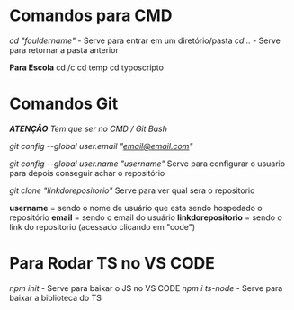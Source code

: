 # Comandos para CMD

*cd "fouldername"* - Serve para entrar em um diretório/pasta
*cd ..* - Serve para retornar a pasta anterior

**Para Escola**
    cd /c
	cd temp
	cd typoscripto 

# Comandos Git
***ATENÇÃO** Tem que ser no CMD / Git Bash*

*git config  --global user.email "email@email.com"*

*git config --global user.name "username"*
Serve para configurar  o usuario para depois conseguir achar o repositório

*git clone "linkdorepositorio"*
Serve para ver qual sera o repositorio

**username** = sendo o nome de usuário que esta sendo hospedado o repositório
**email** = sendo o email do usuário 
**linkdorepositorio** = sendo o link do repositorio (acessado clicando em "code")

# Para Rodar TS no VS CODE

*npm init* - Serve para baixar o JS no VS CODE
*npm i ts-node* - Serve para baixar a biblioteca do TS